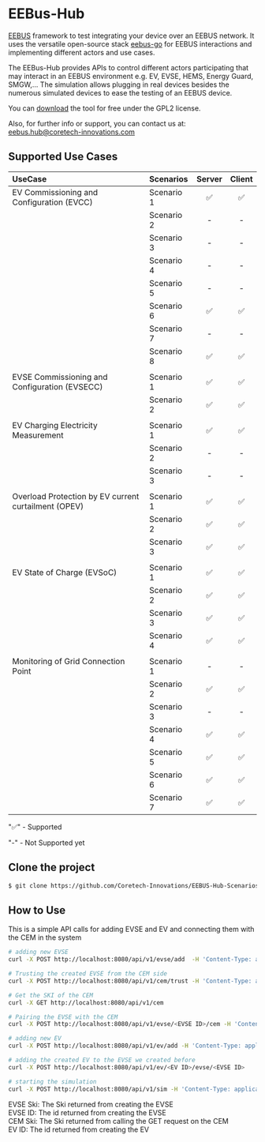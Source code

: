 
# EEBus-Hub


[EEBUS](https://eebus.org) framework to test integrating your device over an EEBUS network. It uses the versatile open-source stack [eebus-go](https://github.com/enbility/eebus-go) for EEBUS interactions and implementing different actors and use cases.

The EEBus-Hub provides APIs to control different actors participating that may interact in an EEBUS environment e.g. EV, EVSE, HEMS, Energy Guard, SMGW,...
The simulation allows plugging in real devices besides the numerous simulated devices to ease the testing of an EEBUS device.

You can [download](https://www.coretech-innovations.com/projects/eebushub/download) the tool for free under the GPL2 license.

Also, for further info or support, you can contact us at: eebus.hub@coretech-innovations.com

## Supported Use Cases
| UseCase                                               | Scenarios  | Server        | Client        |
| :---------------------------------------------------- |:---------- | :-----------: | :-----------: |
| EV Commissioning and Configuration (EVCC)             | Scenario 1 | ✅     | ✅     |
|                                                       | Scenario 2 | - | - |
|                                                       | Scenario 3 | - | - |
|                                                       | Scenario 4 | - | - |
|                                                       | Scenario 5 | - | - |
|                                                       | Scenario 6 | ✅     | ✅     |
|                                                       | Scenario 7 | - | - |
|                                                       | Scenario 8 | ✅     | ✅     |
|                                                       |            |               |               |
| EVSE Commissioning and Configuration (EVSECC)         | Scenario 1 | ✅ | ✅ |
|                                                       | Scenario 2 | ✅     | ✅     |
|                                                       |            |               |               |
| EV Charging Electricity Measurement                   | Scenario 1 | ✅     | ✅     |
|                                                       | Scenario 2 | - | - |
|                                                       | Scenario 3 | - | - |
|                                                       |            |               |               |
| Overload Protection by EV current curtailment (OPEV)  | Scenario 1 | ✅     | ✅     |
|                                                       | Scenario 2 | ✅     | ✅     |
|                                                       | Scenario 3 | ✅     | ✅     | 
|                                                       |            |               |               |
| EV State of Charge (EVSoC)                            | Scenario 1 | ✅     | ✅     |
|                                                       | Scenario 2 | ✅     | ✅     | 
|                                                       | Scenario 3 | ✅     | ✅     | 
|                                                       | Scenario 4 | ✅     | ✅     |
|                                                       |            |               |               |
| Monitoring of Grid Connection Point                   | Scenario 1 | - | - |
|                                                       | Scenario 2 | ✅     | ✅     |
|                                                       | Scenario 3 | - | - |
|                                                       | Scenario 4 | ✅     | ✅     |
|                                                       | Scenario 5 | ✅     | ✅     |
|                                                       | Scenario 6 | ✅     | ✅     |
|                                                       | Scenario 7 | ✅     | ✅     |

"✅" - Supported

"-"  - Not Supported yet

## Clone the project

```bash
$ git clone https://github.com/Coretech-Innovations/EEBUS-Hub-Scenarios
```

## How to Use

This is a simple API calls for adding EVSE and EV and connecting them with the CEM in the system
```bash
# adding new EVSE
curl -X POST http://localhost:8080/api/v1/evse/add  -H 'Content-Type: application/json'  -d '{"deviceName":"Coretech EVSE WLBX", "deviceCode":"0002","deviceModel":"Charging Station","brandName":"Coretech Innovations","vendor":{"name":"Coretech Innovations","code":"60745"},"serialNumber":"SN7640"}'

# Trusting the created EVSE from the CEM side
curl -X POST http://localhost:8080/api/v1/cem/trust -H 'Content-Type: application/json' -d '{"remoteSki": <EVSE Ski>}'

# Get the SKI of the CEM
curl -X GET http://localhost:8080/api/v1/cem 

# Pairing the EVSE with the CEM
curl -X POST http://localhost:8080/api/v1/evse/<EVSE ID>/cem -H 'Content-Type: application/json' -d '{"remoteski": <CEM Ski>}'

# adding new EV
curl -X POST http://localhost:8080/api/v1/ev/add -H 'Content-Type: application/json' -d '{"device": {"name": "Taycan", "code": "0003", "serialNumber": "SN1235"},"currentLimits": {"min": 5, "max": 10}, "asymmetricCharging": false}'

# adding the created EV to the EVSE we created before
curl -X POST http://localhost:8080/api/v1/ev/<EV ID>/evse/<EVSE ID>

# starting the simulation
curl -X POST http://localhost:8080/api/v1/sim -H 'Content-Type: application/json' -d '{"action": "start","tickRate": 1000,"simTimePerTick": 10}'
```
EVSE Ski: The Ski returned from creating the EVSE  
EVSE ID: The id returned from creating the EVSE  
CEM Ski: The Ski returned from calling the GET request on the CEM  
EV ID: The id returned from creating the EV
